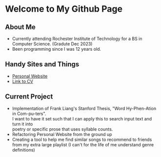 # Welcome to My Github Page

<!--
**aidanMellin/aidanMellin** is a ✨ _special_ ✨ repository because its `README.md` (this file) appears on your GitHub profile.

Here are some ideas to get you started:

- 🔭 I’m currently working on ...
- 🌱 I’m currently learning ...
- 👯 I’m looking to collaborate on ...
- 🤔 I’m looking for help with ...
- 💬 Ask me about ...
- 📫 How to reach me: ...
- 😄 Pronouns: ...
- ⚡ Fun fact: ...
-->

## About Me
- Currently attending Rochester Institute of Technology for a BS in Computer Science. (Gradute Dec 2023)
- Been programming since I was 12 years old.

## Handy Sites and Things
- [Personal Website](https://aidanmellin.github.io)
- [Link to CV](https://onedrive.live.com/?authkey=%21ABE%2DfRtbMxyfIes&cid=312E24844831A1E0&id=312E24844831A1E0%218940&parId=root&o=OneUp)

## Current Project
- Implementation of Frank Liang's Stanford Thesis, "Word Hy-Phen-Ation in Com-pu-ters".  
I want to have it set such that I can apply this to search input text and turn it into  
poetry or specific prose that uses syllable counts.
- Refactoring Personal Website from the ground up
- Creating a tool to help me find similar songs to recommend to friends from my extra large playlist (I can't for the life of me understand genre definitions)
